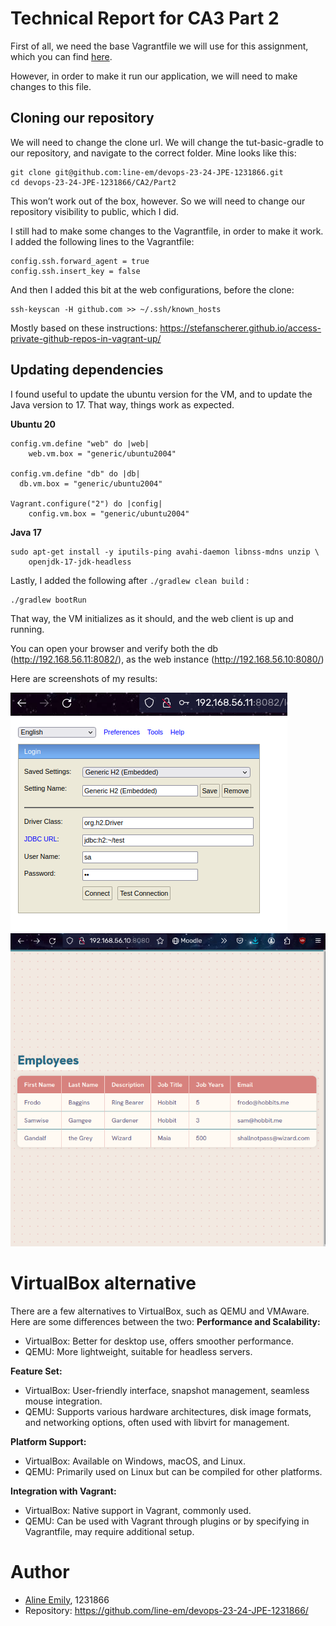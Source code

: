 # Technical Report for CA3 Part 2

First of all, we need the base Vagrantfile we will use for this assignment, which you can
find [here](https://bitbucket.org/pssmatos/vagrant-multi-spring-tut-demo/).

However, in order to make it run our application, we will need to make changes to this
file.

## Cloning our repository

We will need to change the clone url. We will change the tut-basic-gradle to our
repository, and navigate to the correct folder. Mine looks like this:

```
git clone git@github.com:line-em/devops-23-24-JPE-1231866.git  
cd devops-23-24-JPE-1231866/CA2/Part2
```

This won’t work out of the box, however. So we will need to change our repository
visibility to public, which I did.

I still had to make some changes to the Vagrantfile, in order to make it work. I added the
following lines to the Vagrantfile:

```
config.ssh.forward_agent = true  
config.ssh.insert_key = false
```

And then I added this bit at the web configurations, before the clone:

```
ssh-keyscan -H github.com >> ~/.ssh/known_hosts
```

Mostly based on these
instructions: https://stefanscherer.github.io/access-private-github-repos-in-vagrant-up/

## Updating dependencies

I found useful to update the ubuntu version for the VM, and to update the Java version to
17. That way, things work as expected.

**Ubuntu 20**

```
config.vm.define "web" do |web|
    web.vm.box = "generic/ubuntu2004"
    
config.vm.define "db" do |db|  
  db.vm.box = "generic/ubuntu2004"
  
Vagrant.configure("2") do |config|  
    config.vm.box = "generic/ubuntu2004"
```

**Java 17**

```
sudo apt-get install -y iputils-ping avahi-daemon libnss-mdns unzip \  
    openjdk-17-jdk-headless
```

Lastly, I added the following after `./gradlew clean build` :

```
./gradlew bootRun
```

That way, the VM initializes as it should, and the web client is up and running.

You can open your browser and verify both the db (http://192.168.56.11:8082/), as the web
instance (http://192.168.56.10:8080/)

Here are screenshots of my results:

![ca3.png](ca3.png)
![ca3-2.png](ca3-2.png)

# VirtualBox alternative

There are a few alternatives to VirtualBox, such as QEMU and VMAware. Here are some
differences between the two:
**Performance and Scalability:**

* VirtualBox: Better for desktop use, offers smoother performance.
* QEMU: More lightweight, suitable for headless servers.

**Feature Set:**

* VirtualBox: User-friendly interface, snapshot management, seamless mouse integration.
* QEMU: Supports various hardware architectures, disk image formats, and networking
  options, often used with libvirt for management.

**Platform Support:**

* VirtualBox: Available on Windows, macOS, and Linux.
* QEMU: Primarily used on Linux but can be compiled for other platforms.

**Integration with Vagrant:**

* VirtualBox: Native support in Vagrant, commonly used.
* QEMU: Can be used with Vagrant through plugins or by specifying in Vagrantfile, may
  require additional setup.

# Author

- [Aline Emily](https://github.com/line-em), 1231866
- Repository: https://github.com/line-em/devops-23-24-JPE-1231866/